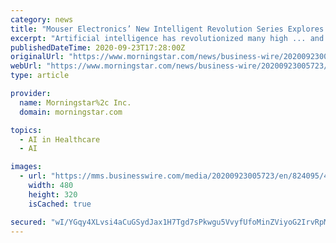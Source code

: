 ```yaml
---
category: news
title: "Mouser Electronics’ New Intelligent Revolution Series Explores Cutting-Edge Applications in Artificial Intelligence"
excerpt: "Artificial intelligence has revolutionized many high ... and identifying patterns in brain scans to predict the outcomes of speech therapy. As a global authorized distributor, Mouser offers ..."
publishedDateTime: 2020-09-23T17:28:00Z
originalUrl: "https://www.morningstar.com/news/business-wire/20200923005723/mouser-electronics-new-intelligent-revolution-series-explores-cutting-edge-applications-in-artificial-intelligence"
webUrl: "https://www.morningstar.com/news/business-wire/20200923005723/mouser-electronics-new-intelligent-revolution-series-explores-cutting-edge-applications-in-artificial-intelligence"
type: article

provider:
  name: Morningstar%2c Inc.
  domain: morningstar.com

topics:
  - AI in Healthcare
  - AI

images:
  - url: "https://mms.businesswire.com/media/20200923005723/en/824095/4/PRINT_EIT_IntelligentRevolution_eBook1.jpg"
    width: 480
    height: 320
    isCached: true

secured: "wI/YGqy4XLvsi4aCuGSydJax1H7Tgd7sPkwgu5VvyfUfoMinZViyoG2IrvRpMZtTtkzCIpvPUDaFMsA77mGsYjLA2w9HZlzuW0toMYWz1jX/uKFQzpJ+Ndlc+VZXqZmQFRj9GTGTTkPfKdhkkppYzu02PhtxnOmK46AUw5nBj287ubpunulQUcco/QW/mpxBrF8jiGSE2K/WOKySPeP/OYtqi/bnSJpV5EfCbiGVyhsM105Rq1BGaBqG77FrRAGLhtpMtWIogORRsHuih3VliOMx9qHv3H3xAQUoemWxmit3Sdk4vSjx1nIPqUkHaYunuMXZD/tnCdaxVq0dAf0rbTDKHDU5yp7BgCReXLuedqc=;2JZsRhj5h6p+0IKx81EX8w=="
---
```



